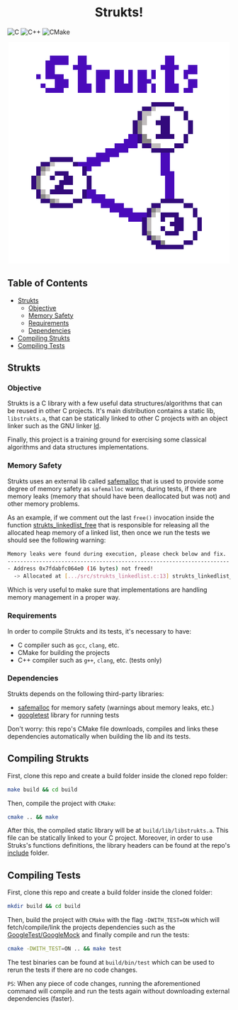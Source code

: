 <h1 align="center">Strukts!</h1>

<p align="left">
  <img alt="C" src="https://img.shields.io/badge/c-%2300599C.svg?style=for-the-badge&logo=c&logoColor=white"/>
  <img alt="C++" src="https://img.shields.io/badge/c++-%2300599C.svg?style=for-the-badge&logo=c%2B%2B&logoColor=white"/>
  <img alt="CMake" src="https://img.shields.io/badge/CMake-%23008FBA.svg?style=for-the-badge&logo=cmakelogoColor=white">
</p>

<p align="center"><img src="docs/strukts.png"></p>

## Table of Contents

- [Strukts](#Strukts)
  - [Objective](#Objective)
  - [Memory Safety](#Memory-Safety)
  - [Requirements](#Requirements)
  - [Dependencies](#Dependencies)
- [Compiling Strukts](#Compiling-Strukts)
- [Compiling Tests](#Compiling-Tests)

## Strukts

### Objective

Strukts is a C library with a few useful data structures/algorithms that can be reused in other C projects. It's main distribution contains a static lib, `libstrukts.a`, that can be statically linked to other C projects with an object linker such as the GNU linker [ld](https://ftp.gnu.org/old-gnu/Manuals/ld-2.9.1/html_mono/ld.html).

Finally, this project is a training ground for exercising some classical algorithms and data structures implementations.

### Memory Safety

Strukts uses an external lib called [safemalloc](https://github.com/Theldus/safemalloc) that is used to provide some degree of memory safety as `safemalloc` warns, during tests, if there are memory leaks (memory that should have been deallocated but was not) and other memory problems.

As an example, if we comment out the last `free()` invocation inside the function [strukts_linkedlist_free](src/strukts_linkedlist.c) that is responsible for releasing all the allocated heap memory of a linked list, then once we run the tests we should see the following warning:

```sh
Memory leaks were found during execution, please check below and fix.
----------------------------------------------------------------------
- Address 0x7fdabfc064e0 (16 bytes) not freed!
  -> Allocated at [.../src/strukts_linkedlist.c:13] strukts_linkedlist_new()
```

Which is very useful to make sure that implementations are handling memory management in a proper way.

### Requirements

In order to compile Strukts and its tests, it's necessary to have:

- C compiler such as `gcc`, `clang`, etc.
- CMake for building the projects
- C++ compiler such as `g++`, `clang`, etc. (tests only)

### Dependencies

Strukts depends on the following third-party libraries:

- [safemalloc](https://github.com/Theldus/safemalloc) for memory safety (warnings about memory leaks, etc.)
- [googletest](https://github.com/google/googletest) library for running tests

Don't worry: this repo's CMake file downloads, compiles and links these dependencies automatically when building the lib and its tests.

## Compiling Strukts

First, clone this repo and create a build folder inside the cloned repo folder:

```sh
make build && cd build
```

Then, compile the project with `CMake`:

```sh
cmake .. && make
```

After this, the compiled static library will be at `build/lib/libstrukts.a`. This file can be statically linked
to your C project. Moreover, in order to use Struks's functions definitions, the library headers can be found at the repo's [include](include/strukts) folder.

## Compiling Tests

First, clone this repo and create a build folder inside the cloned folder:

```sh
mkdir build && cd build
```

Then, build the project with `CMake` with the flag `-DWITH_TEST=ON` which will fetch/compile/link the projects dependencies such as the [GoogleTest/GoogleMock](https://github.com/google/googletest) and finally compile and run
the tests:

```sh
cmake -DWITH_TEST=ON .. && make test
```

The test binaries can be found at `build/bin/test` which can be used to rerun the tests if there are no code changes.

`PS`: When any piece of code changes, running the aforementioned command will compile and run the tests again without
downloading external dependencies (faster).
